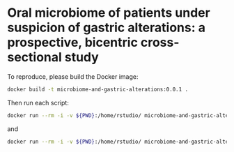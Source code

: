 # Oral microbiome of patients under suspicion of gastric alterations: a prospective, bicentric cross-sectional study

To reproduce, please build the Docker image:

```bash
docker build -t microbiome-and-gastric-alterations:0.0.1 .
```

Then run each script:

```bash
docker run --rm -i -v ${PWD}:/home/rstudio/ microbiome-and-gastric-alterations:0.0.1 Rscript analysis.R
```

and

```bash
docker run --rm -i -v ${PWD}:/home/rstudio/ microbiome-and-gastric-alterations:0.0.1 Rscript analysis-stratified.R
```